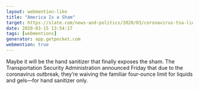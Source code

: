 ```yaml
---
layout: webmention-like
title: "America Is a Sham"
target: https://slate.com/news-and-politics/2020/03/coronavirus-tsa-liquid-purell-paid-leave-rules.html
date: 2020-03-15 13:54:17
tags: [webmentions]
generator: app.getpocket.com
webmention: true
---
```



Maybe it will be the hand sanitizer that finally exposes the sham. The Transportation Security Administration announced Friday that due to the coronavirus outbreak, they’re waiving the familiar four-ounce limit for liquids and gels—for hand sanitizer only.




